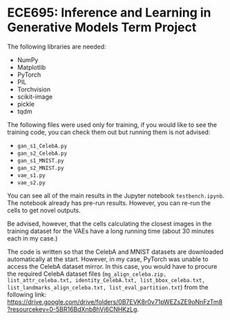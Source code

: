 # ECE695: Inference and Learning in Generative Models Term Project

The following libraries are needed:
* NumPy
* Matplotlib
* PyTorch
* PIL
* Torchvision
* scikit-image
* pickle
* tqdm

The following files were used only for training, if you would like to see the training code, you can check them out but running them is not advised:
* ``gan_s1_CelebA.py``
* ``gan_s2_CelebA.py``
* ``gan_s1_MNIST.py``
* ``gan_s2_MNIST.py``
* ``vae_s1.py``
* ``vae_s2.py``

You can see all of the main results in the Jupyter notebook ``testbench.ipynb``. The notebook already has pre-run results. However, you can re-run the cells to get novel outputs.

Be advised, however, that the cells calculating the closest images in the training dataset for the VAEs have a long running time (about 30 minutes each in my case.)

The code is written so that the CelebA and MNIST datasets are downloaded automatically at the start. However, in my case, PyTorch was unable to access the CelebA dataset mirror. In this case, you would have to procure the required CelebA dataset files (``mg_align_celeba.zip, list_attr_celeba.txt, identity_CelebA.txt, list_bbox_celeba.txt, list_landmarks_align_celeba.txt, list_eval_partition.txt``) from the following link: https://drive.google.com/drive/folders/0B7EVK8r0v71pWEZsZE9oNnFzTm8?resourcekey=0-5BR16BdXnb8hVj6CNHKzLg.
